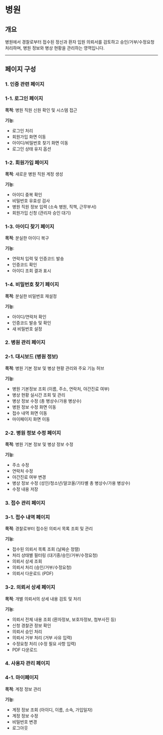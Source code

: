 # 병원

## 개요

병원에서 경찰로부터 접수된 정신과 환자 입원 의뢰서를 검토하고 승인/거부/수정요청 처리하며, 병원 정보와 병상 현황을 관리하는 영역입니다.

---

## 페이지 구성

### 1. 인증 관련 페이지

### 1-1. 로그인 페이지

**목적**: 병원 직원 신원 확인 및 시스템 접근

**기능**:

- 로그인 처리
- 회원가입 화면 이동
- 아이디/비밀번호 찾기 화면 이동
- 로그인 상태 유지 옵션

### 1-2. 회원가입 페이지

**목적**: 새로운 병원 직원 계정 생성

**기능**:

- 아이디 중복 확인
- 비밀번호 유효성 검사
- 병원 직원 정보 입력 (소속 병원, 직책, 근무부서)
- 회원가입 신청 (관리자 승인 대기)

### 1-3. 아이디 찾기 페이지

**목적**: 분실한 아이디 복구

**기능**:

- 연락처 입력 및 인증코드 발송
- 인증코드 확인
- 아이디 조회 결과 표시

### 1-4. 비밀번호 찾기 페이지

**목적**: 분실한 비밀번호 재설정

**기능**:

- 아이디/연락처 확인
- 인증코드 발송 및 확인
- 새 비밀번호 설정

### 2. 병원 관리 페이지

### 2-1. 대시보드 (병원 정보)

**목적**: 병원 기본 정보 및 병상 현황 관리와 주요 기능 허브

**기능**:

- 병원 기본정보 조회 (이름, 주소, 연락처, 야간진료 여부)
- 병상 현황 실시간 조회 및 관리
- 병상 정보 수정 (총 병상수/가용 병상수)
- 병원 정보 수정 화면 이동
- 접수 내역 화면 이동
- 마이페이지 화면 이동

### 2-2. 병원 정보 수정 페이지

**목적**: 병원 기본 정보 및 병상 정보 수정

**기능**:

- 주소 수정
- 연락처 수정
- 야간진료 여부 변경
- 병상 정보 수정 (성인/청소년/알코올/기타별 총 병상수/가용 병상수)
- 수정 내용 저장

### 3. 접수 관리 페이지

### 3-1. 접수 내역 페이지

**목적**: 경찰로부터 접수된 의뢰서 목록 조회 및 관리

**기능**:

- 접수된 의뢰서 목록 조회 (날짜순 정렬)
- 처리 상태별 필터링 (대기중/승인/거부/수정요청)
- 의뢰서 상세 조회
- 의뢰서 처리 (승인/거부/수정요청)
- 의뢰서 다운로드 (PDF)

### 3-2. 의뢰서 상세 페이지

**목적**: 개별 의뢰서의 상세 내용 검토 및 처리

**기능**:

- 의뢰서 전체 내용 조회 (환자정보, 보호자정보, 첨부사진 등)
- 신청 경찰관 정보 확인
- 의뢰서 승인 처리
- 의뢰서 거부 처리 (거부 사유 입력)
- 수정요청 처리 (수정 필요 사항 입력)
- PDF 다운로드

### 4. 사용자 관리 페이지

### 4-1. 마이페이지

**목적**: 계정 정보 관리

**기능**:

- 계정 정보 조회 (아이디, 이름, 소속, 가입일자)
- 계정 정보 수정
- 비밀번호 변경
- 로그아웃